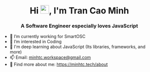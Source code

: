 <h1 align="center">Hi <img src="https://media.giphy.com/media/hvRJCLFzcasrR4ia7z/giphy.gif" width="28">, I'm Tran Cao Minh</h1>
<h3 align="center">A Software Engineer especially loves JavaScript</h3>

- 🔭 I’m currently working for SmartOSC
- 👀 I’m interested in Coding
- 🌱 I'm deep learning about JavaScript (Its libraries, frameworks, and more)
- 📫 Email: minhtc.workspace@gmail.com
- 🍻 Find more about me: https://minhtc.tech/about

<!---
minhtc-se/minhtc-se is a ✨ special ✨ repository because its `README.md` (this file) appears on your GitHub profile.
You can click the Preview link to take a look at your changes.
--->
